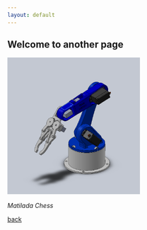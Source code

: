 ```yaml
---
layout: default
---
```


## Welcome to another page

<img src="https://github.com/Chessdog68/my-github-page/blob/main/assets/images/Robotic%20arm2.PNG" alt="Robotic Arm" width="300" />



_Matilada Chess_

[back](./)
